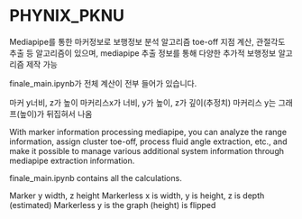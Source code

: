 # PHYNIX_PKNU

Mediapipe를 통한 마커정보로 보행정보 분석 알고리즘
toe-off 지점 계산, 관절각도 추출 등 알고리즘이 있으며,
mediapipe 추출 정보를 통해 다양한 추가적 보행정보 알고리즘 제작 가능

finale_main.ipynb가 전체 계산이 전부 들어가 있습니다.

마커 y너비, z가 높이
마커리스x가 너비, y가 높이, z가 깊이(추정치)
마커리스 y는 그래프(높이)가 뒤집혀서 나옴


With marker information processing mediapipe, you can analyze the range information, assign cluster toe-off, process fluid angle extraction, etc., and make it possible to manage various additional system information through mediapipe extraction information.

finale_main.ipynb contains all the calculations.

Marker y width, z height
Markerless x is width, y is height, z is depth (estimated)
Markerless y is the graph (height) is flipped
